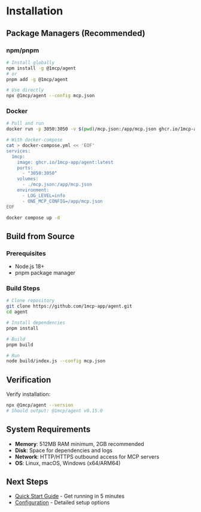 # Installation

## Package Managers (Recommended)

### npm/pnpm

```bash
# Install globally
npm install -g @1mcp/agent
# or
pnpm add -g @1mcp/agent

# Use directly
npx @1mcp/agent --config mcp.json
```

### Docker

```bash
# Pull and run
docker run -p 3050:3050 -v $(pwd)/mcp.json:/app/mcp.json ghcr.io/1mcp-app/agent:latest

# With docker-compose
cat > docker-compose.yml << 'EOF'
services:
  1mcp:
    image: ghcr.io/1mcp-app/agent:latest
    ports:
      - "3050:3050"
    volumes:
      - ./mcp.json:/app/mcp.json
    environment:
      - LOG_LEVEL=info
      - ONE_MCP_CONFIG=/app/mcp.json
EOF

docker compose up -d
```

## Build from Source

### Prerequisites

- Node.js 18+
- pnpm package manager

### Build Steps

```bash
# Clone repository
git clone https://github.com/1mcp-app/agent.git
cd agent

# Install dependencies
pnpm install

# Build
pnpm build

# Run
node build/index.js --config mcp.json
```

## Verification

Verify installation:

```bash
npx @1mcp/agent --version
# Should output: @1mcp/agent v0.15.0
```

## System Requirements

- **Memory**: 512MB RAM minimum, 2GB recommended
- **Disk**: Space for dependencies and logs
- **Network**: HTTP/HTTPS outbound access for MCP servers
- **OS**: Linux, macOS, Windows (x64/ARM64)

## Next Steps

- [Quick Start Guide](/guide/quick-start) - Get running in 5 minutes
- [Configuration](/guide/configuration) - Detailed setup options
